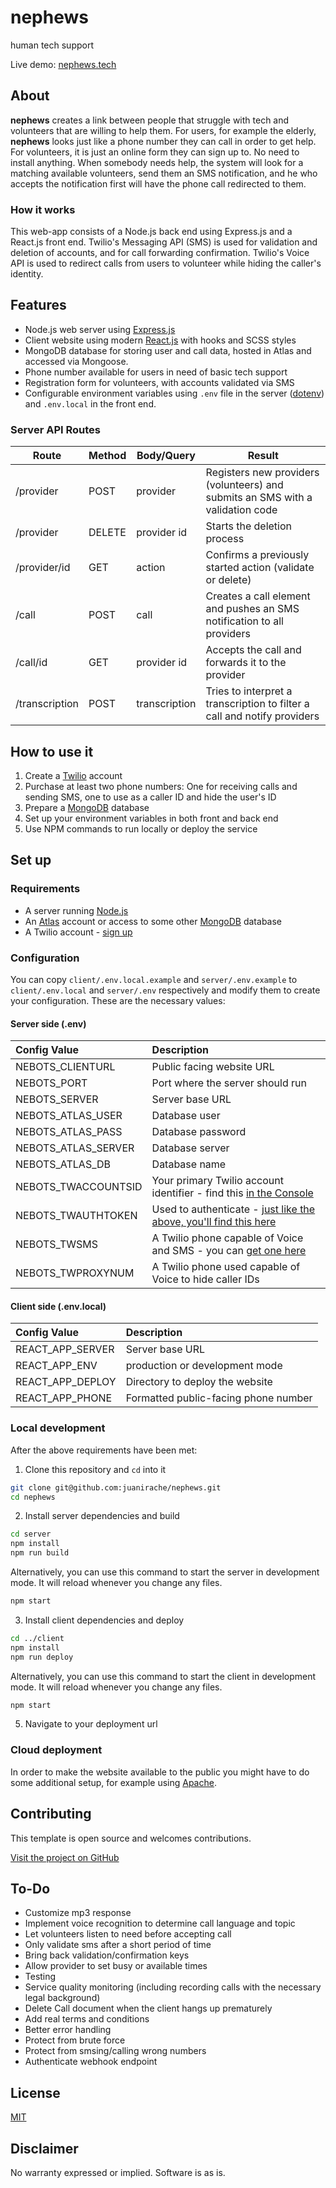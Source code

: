 # nephews

human tech support

Live demo: [nephews.tech](https://nephews.tech)

## About

**nephews** creates a link between people that struggle with tech and volunteers that are willing to help them. For users, for example the elderly, **nephews** looks just like a phone number they can call in order to get help. For volunteers, it is just an online form they can sign up to. No need to install anything. When somebody needs help, the system will look for a matching available volunteers, send them an SMS notification, and he who accepts the notification first will have the phone call redirected to them.

### How it works

This web-app consists of a Node.js back end using Express.js and a React.js front end. Twilio's Messaging API (SMS) is used for validation and deletion of accounts, and for call forwarding confirmation. Twilio's Voice API is used to redirect calls from users to volunteer while hiding the caller's identity.

## Features

- Node.js web server using [Express.js](https://npm.im/express)
- Client website using modern [React.js](https://reactjs.org/) with hooks and SCSS styles
- MongoDB database for storing user and call data, hosted in Atlas and accessed via Mongoose.
- Phone number available for users in need of basic tech support
- Registration form for volunteers, with accounts validated via SMS
- Configurable environment variables using `.env` file in the server ([dotenv](https://www.npmjs.com/package/dotenv)) and `.env.local` in the front end.

### Server API Routes

| Route          | Method | Body/Query    | Result                                                                         |
| -------------- | ------ | ------------- | ------------------------------------------------------------------------------ |
| /provider      | POST   | provider      | Registers new providers (volunteers) and submits an SMS with a validation code |
| /provider      | DELETE | provider id   | Starts the deletion process                                                    |
| /provider/id   | GET    | action        | Confirms a previously started action (validate or delete)                      |
| /call          | POST   | call          | Creates a call element and pushes an SMS notification to all providers         |
| /call/id       | GET    | provider id   | Accepts the call and forwards it to the provider                               |
| /transcription | POST   | transcription | Tries to interpret a transcription to filter a call and notify providers       |

## How to use it

1. Create a [Twilio](https://www.twilio.com/) account
2. Purchase at least two phone numbers: One for receiving calls and sending SMS, one to use as a caller ID and hide the user's ID
3. Prepare a [MongoDB](https://www.mongodb.com/) database
4. Set up your environment variables in both front and back end
5. Use NPM commands to run locally or deploy the service

## Set up

### Requirements

- A server running [Node.js](https://nodejs.org/)
- An [Atlas](https://www.mongodb.com/cloud/atlas) account or access to some other [MongoDB](https://www.mongodb.com/) database
- A Twilio account - [sign up](https://www.twilio.com/try-twilio)

### Configuration

You can copy `client/.env.local.example` and `server/.env.example` to `client/.env.local` and `server/.env` respectively and modify them to create your configuration. These are the necessary values:

#### Server side (.env)

| Config&nbsp;Value   | Description                                                                                                             |
| :------------------ | :---------------------------------------------------------------------------------------------------------------------- |
| NEBOTS_CLIENTURL    | Public facing website URL                                                                                               |
| NEBOTS_PORT         | Port where the server should run                                                                                        |
| NEBOTS_SERVER       | Server base URL                                                                                                         |
| NEBOTS_ATLAS_USER   | Database user                                                                                                           |
| NEBOTS_ATLAS_PASS   | Database password                                                                                                       |
| NEBOTS_ATLAS_SERVER | Database server                                                                                                         |
| NEBOTS_ATLAS_DB     | Database name                                                                                                           |
| NEBOTS_TWACCOUNTSID | Your primary Twilio account identifier - find this [in the Console](https://www.twilio.com/console)                     |
| NEBOTS_TWAUTHTOKEN  | Used to authenticate - [just like the above, you'll find this here](https://www.twilio.com/console)                     |
| NEBOTS_TWSMS        | A Twilio phone capable of Voice and SMS - you can [get one here](https://www.twilio.com/console/phone-numbers/incoming) |
| NEBOTS_TWPROXYNUM   | A Twilio phone used capable of Voice to hide caller IDs                                                                 |

#### Client side (.env.local)

| Config&nbsp;Value | Description                          |
| :---------------- | :----------------------------------- |
| REACT_APP_SERVER  | Server base URL                      |
| REACT_APP_ENV     | production or development mode       |
| REACT_APP_DEPLOY  | Directory to deploy the website      |
| REACT_APP_PHONE   | Formatted public-facing phone number |

### Local development

After the above requirements have been met:

1. Clone this repository and `cd` into it

```bash
git clone git@github.com:juanirache/nephews.git
cd nephews
```

2. Install server dependencies and build

```bash
cd server
npm install
npm run build
```

Alternatively, you can use this command to start the server in development mode. It will reload whenever you change any files.

```bash
npm start
```

3. Install client dependencies and deploy

```bash
cd ../client
npm install
npm run deploy
```

Alternatively, you can use this command to start the client in development mode. It will reload whenever you change any files.

```bash
npm start
```

5. Navigate to your deployment url

### Cloud deployment

In order to make the website available to the public you might have to do some additional setup, for example using [Apache](https://httpd.apache.org/).

## Contributing

This template is open source and welcomes contributions.

[Visit the project on GitHub](https://github.com/JuanIrache/nephews)

## To-Do

- Customize mp3 response
- Implement voice recognition to determine call language and topic
- Let volunteers listen to need before accepting call
- Only validate sms after a short period of time
- Bring back validation/confirmation keys
- Allow provider to set busy or available times
- Testing
- Service quality monitoring (including recording calls with the necessary legal background)
- Delete Call document when the client hangs up prematurely
- Add real terms and conditions
- Better error handling
- Protect from brute force
- Protect from smsing/calling wrong numbers
- Authenticate webhook endpoint

## License

[MIT](http://www.opensource.org/licenses/mit-license.html)

## Disclaimer

No warranty expressed or implied. Software is as is.

[app prototyping barcelona]: https://prototyping.barcelona
